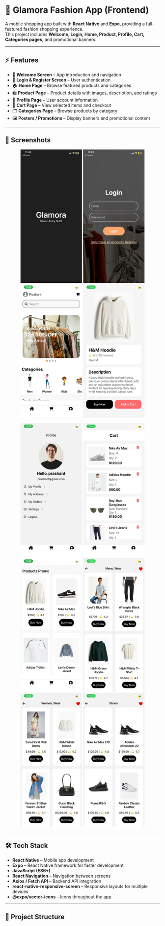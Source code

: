 # 👗 Glamora Fashion App (Frontend)

A mobile shopping app built with **React Native** and **Expo**, providing a full-featured fashion shopping experience.  
This project includes **Welcome, Login, Home, Product, Profile, Cart, Categories pages**, and promotional banners.

---

## ⚡ Features

- 👋 **Welcome Screen** – App introduction and navigation  
- 🔑 **Login & Register Screen** – User authentication  
- 🏠 **Home Page** – Browse featured products and categories  
- 🛍️ **Product Page** – Product details with images, description, and ratings  
- 👤 **Profile Page** – User account information  
- 🛒 **Cart Page** – View selected items and checkout  
- 🗂️ **Categories Page** – Browse products by category  
- 🖼️ **Posters / Promotions** – Display banners and promotional content  

---

## 📸 Screenshots

<p align="center">
  <img src="screenshots/welcome.jpg" width="200" />
  <img src="screenshots/login.jpg" width="200" />
  <img src="screenshots/homepage.jpg" width="200" />
  <img src="screenshots/productdetails.jpg" width="200" />
</p>

<p align="center">
  <img src="screenshots/profile.jpg" width="200" />
  <img src="screenshots/cart.jpg" width="200" />
  <img src="screenshots/products.jpg" width="200" />
  <img src="screenshots/mens-wear.jpg" width="200" />
  <img src="screenshots/women-wear.jpg" width="200" />
  <img src="screenshots/shoes.jpg" width="200" />
</p>


---

## 🛠️ Tech Stack

- **React Native** – Mobile app development  
- **Expo** – React Native framework for faster development  
- **JavaScript (ES6+)**  
- **React Navigation** – Navigation between screens  
- **Axios / Fetch API** – Backend API integration  
- **react-native-responsive-screen** – Responsive layouts for multiple devices  
- **@expo/vector-icons** – Icons throughout the app  

---

## 📁 Project Structure

